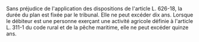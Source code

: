 Sans préjudice de l'application des dispositions de l'article L. 626-18, la durée du plan est fixée par le tribunal. Elle ne peut excéder dix ans. Lorsque le débiteur est une personne exerçant une activité agricole définie à l'article L. 311-1 du code rural et de la pêche maritime, elle ne peut excéder quinze ans.
